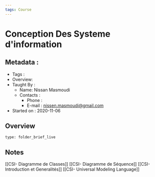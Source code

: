 ```yaml
---
tags: Course
---
```


# Conception Des Systeme d'information 
## Metadata : 
* Tags : 
* Overview: 
* Taught By : 
	* Name: Nissan Masmoudi
	* Contacts :
		* Phone :
		* E-mail : nissen.masmoudi@gmail.com
* Started on : 2020-11-06


## Overview
 
```ccard
type: folder_brief_live
```
 
## Notes

[[CSI- Diagramme de Classes]]
[[CSI- Diagramme de Séquence]]
[[CSI- Introduction et Generalités]]
[[CSI- Universal Modeling Language]]